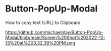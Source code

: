 # Button-PopUp-Modal
How to copy text (URL) to Clipboard 

https://github.com/michaelnlay/Button-PopUp-Modal/blob/main/Screen%20Shot%202022-12-13%20at%203.32.39%20PM.png

